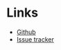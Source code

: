 # Links

  - [Github](https://github.com/daurnimator/lua-http)
  - [Issue tracker](https://github.com/daurnimator/lua-http/issues)
